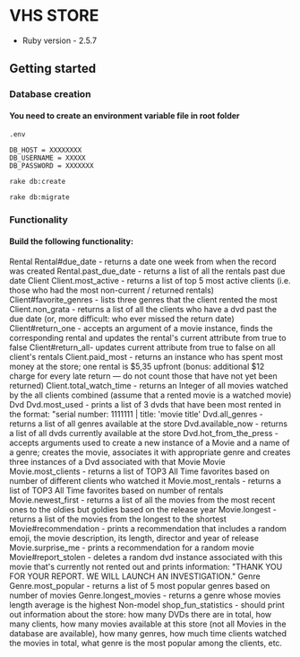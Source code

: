 # VHS STORE

* Ruby version - 2.5.7

## Getting started

### Database creation

#### You need to create an environment variable file in root folder

`.env`

```
DB_HOST = XXXXXXXX
DB_USERNAME = XXXXX
DB_PASSWORD = XXXXXXX
```

`rake db:create`

`rake db:migrate`

### Functionality
#### Build the following functionality:

Rental
Rental#due_date - returns a date one week from when the record was created
Rental.past_due_date - returns a list of all the rentals past due date
Client
Client.most_active - returns a list of top 5 most active clients (i.e. those who had the most non-current / returned rentals)
Client#favorite_genres - lists three genres that the client rented the most
Client.non_grata - returns a list of all the clients who have a dvd past the due date (or, more difficult: who ever missed the return date)
Client#return_one - accepts an argument of a movie instance, finds the corresponding rental and updates the rental's current attribute from true to false
Client#return_all- updates current attribute from true to false on all client's rentals
Client.paid_most - returns an instance who has spent most money at the store; one rental is $5,35 upfront (bonus: additional $12 charge for every late return — do not count those that have not yet been returned)
Client.total_watch_time - returns an Integer of all movies watched by the all clients combined (assume that a rented movie is a watched movie)
Dvd
Dvd.most_used - prints a list of 3 dvds that have been most rented in the format: "serial number: 1111111 | title: 'movie title'
Dvd.all_genres - returns a list of all genres available at the store
Dvd.available_now - returns a list of all dvds currently available at the store
Dvd.hot_from_the_press - accepts arguments used to create a new instance of a Movie and a name of a genre; creates the movie, associates it with appropriate genre and creates three instances of a Dvd associated with that Movie
Movie
Movie.most_clients - returns a list of TOP3 All Time favorites based on number of different clients who watched it
Movie.most_rentals - returns a list of TOP3 All Time favorites based on number of rentals
Movie.newest_first - returns a list of all the movies from the most recent ones to the oldies but goldies based on the release year
Movie.longest - returns a list of the movies from the longest to the shortest
Movie#recommendation - prints a recommendation that includes a random emoji, the movie description, its length, director and year of release
Movie.surprise_me - prints a recommendation for a random movie
Movie#report_stolen - deletes a random dvd instance associated with this movie that's currently not rented out and prints information: "THANK YOU FOR YOUR REPORT. WE WILL LAUNCH AN INVESTIGATION."
Genre
Genre.most_popular - returns a list of 5 most popular genres based on number of movies
Genre.longest_movies - returns a genre whose movies length average is the highest
Non-model
shop_fun_statistics - should print out information about the store: how many DVDs there are in total, how many clients, how many movies available at this store (not all Movies in the database are available), how many genres, how much time clients watched the movies in total, what genre is the most popular among the clients, etc.
